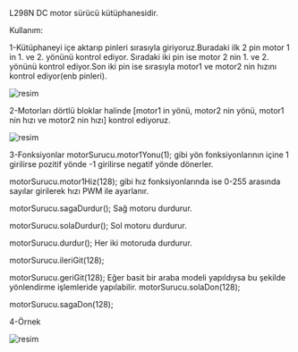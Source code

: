 L298N DC motor sürücü kütüphanesidir.

Kullanım:

1-Kütüphaneyi içe aktarıp pinleri sırasıyla giriyoruz.Buradaki ilk 2 pin motor 1 in 1. ve 2. yönünü kontrol ediyor.
Sıradaki iki pin ise motor 2 nin 1. ve 2. yönünü kontrol ediyor.Son iki pin ise sırasıyla motor1 ve motor2 nin hızını kontrol ediyor(enb pinleri).

![resim](https://github.com/user-attachments/assets/759689e8-9276-49f8-9afc-1c8a8b03b51e)


2-Motorları dörtlü bloklar halinde [motor1 in yönü, motor2 nin yönü, motor1 nin hızı ve motor2 nin hızı] kontrol ediyoruz.

![resim](https://github.com/user-attachments/assets/8fcf3153-aed3-4069-995f-7206d27a6cc1)

3-Fonksiyonlar
motorSurucu.motor1Yonu(1); gibi yön fonksiyonlarının içine 1 girilirse pozitif yönde -1 girilirse negatif yönde dönerler.

motorSurucu.motor1Hiz(128); gibi hız fonksiyonlarında ise 0-255 arasında sayılar girilerek hızı PWM ile ayarlanır.

motorSurucu.sagaDurdur();  Sağ motoru durdurur.


motorSurucu.solaDurdur();  Sol motoru durdurur.  


motorSurucu.durdur(); Her iki motoruda durdurur.

motorSurucu.ileriGit(128);

motorSurucu.geriGit(128); 
                          Eğer basit bir araba modeli yapıldıysa bu şekilde yönlendirme işlemleride yapılabilir.
motorSurucu.solaDon(128);

motorSurucu.sagaDon(128);

4-Örnek

![resim](https://github.com/user-attachments/assets/6587ee66-41b8-4e68-b1c8-633e84907618)


















